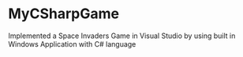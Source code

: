 # MyCSharpGame
Implemented a Space Invaders Game in Visual Studio by using built in Windows Application with C# language
